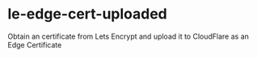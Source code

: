 # le-edge-cert-uploaded
Obtain an certificate from Lets Encrypt and upload it to CloudFlare as an Edge Certificate
